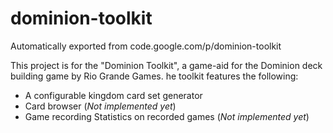 # dominion-toolkit
Automatically exported from code.google.com/p/dominion-toolkit

This project is for the "Dominion Toolkit", a game-aid for the Dominion deck building game by Rio Grande Games. 
he toolkit features the following: 
* A configurable kingdom card set generator
* Card browser  (_Not implemented yet_)
* Game recording  Statistics on recorded games (_Not implemented yet_)
